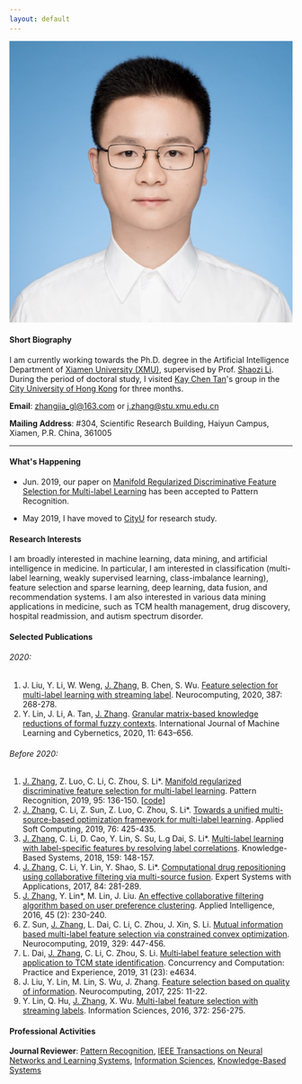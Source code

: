 ```yaml
---
layout: default 
---
```


<img class="profile-picture" src="jiazhang.jpg">

#### Short Biography

I am currently working towards the Ph.D. degree in the Artificial Intelligence Department of [Xiamen University (XMU)](https://www.xmu.edu.cn/), supervised by Prof. [Shaozi Li](http://imt.xmu.edu.cn/szdw.html). During the period of doctoral study, I visited [Kay Chen Tan](http://www.cityu.edu.hk/stfprofile/kaytan.htm)'s group in the [City University of Hong Kong](https://www.cityu.edu.hk/) for three months.

**Email**: [zhangjia_gl@163.com](mailto:zhangjia_gl@163.com) or [j.zhang@stu.xmu.edu.cn](mailto:j.zhang@stu.xmu.edu.cn)

**Mailing Address**: #304, Scientific Research Building, Haiyun Campus, Xiamen, P.R. China, 361005

---

#### What's Happening

* Jun. 2019, our paper on [Manifold Regularized Discriminative Feature Selection for Multi-label Learning](https://www.sciencedirect.com/science/article/pii/S0031320319302341) has been accepted to Pattern Recognition.

* May 2019, I have moved to [CityU](https://www.cityu.edu.hk/) for research study.

#### Research Interests

I am broadly interested in machine learning, data mining, and artificial intelligence in medicine. In particular, I am interested in classification (multi-label learning, weakly supervised learning, class-imbalance learning), feature selection and sparse learning, deep learning, data fusion, and recommendation systems. I am also interested in various data mining applications in medicine, such as TCM health management, drug discovery, hospital readmission, and autism spectrum disorder.

#### Selected Publications

###### 2020:
1. J. Liu, Y. Li, W. Weng, <u>J. Zhang</u>, B. Chen, S. Wu. [Feature selection for multi-label learning with streaming label](https://www.sciencedirect.com/science/article/abs/pii/S0925231220300242). Neurocomputing, 2020, 387: 268-278.
2. Y. Lin, J. Li, A. Tan, <u>J. Zhang</u>. [Granular matrix-based knowledge reductions of formal fuzzy contexts](https://link.springer.com/article/10.1007/s13042-019-01022-4). International Journal of Machine Learning and Cybernetics, 2020, 11: 643–656.


###### Before 2020:
1. <u>J. Zhang</u>, Z. Luo, C. Li, C. Zhou, S. Li\*. [Manifold regularized discriminative feature selection for multi-label learning](https://www.sciencedirect.com/science/article/abs/pii/S0031320319302341). Pattern Recognition, 2019, 95: 136-150. [[code](MDFS-master.zip)]
2. <u>J. Zhang</u>, C. Li, Z. Sun, Z. Luo, C. Zhou, S. Li\*. [Towards a unified multi-source-based optimization framework for multi-label learning](https://www.sciencedirect.com/science/article/abs/pii/S1568494618307051). Applied Soft Computing, 2019, 76: 425-435.
3. <u>J. Zhang</u>, C. Li, D. Cao, Y. Lin, S. Su, L.g Dai, S. Li\*. [Multi-label learning with label-specific features by resolving label correlations](https://www.sciencedirect.com/science/article/abs/pii/S0950705118303472). Knowledge-Based Systems, 2018, 159: 148-157.
4. <u>J. Zhang</u>, C. Li, Y. Lin, Y. Shao, S. Li\*. [Computational drug repositioning using collaborative filtering via multi-source fusion](https://www.sciencedirect.com/science/article/pii/S0957417417303202). Expert Systems with Applications, 2017, 84: 281-289.
5. <u>J. Zhang</u>, Y. Lin\*, M. Lin, J. Liu. [An effective collaborative filtering algorithm based on user preference clustering](https://link.springer.com/article/10.1007/s10489-015-0756-9). Applied Intelligence, 2016, 45 (2): 230-240.
6. Z. Sun, <u>J. Zhang</u>, L. Dai, C. Li, C. Zhou, J. Xin, S. Li. [Mutual information based multi-label feature selection via constrained convex optimization](https://www.sciencedirect.com/science/article/abs/pii/S0925231218312360). Neurocomputing, 2019, 329: 447-456. 
7. L. Dai, <u>J. Zhang</u>, C. Li, C. Zhou, S. Li. [Multi‐label feature selection with application to TCM state identification](https://onlinelibrary.wiley.com/doi/abs/10.1002/cpe.4634). Concurrency and Computation: Practice and Experience, 2019, 31 (23): e4634. 
8. J. Liu, Y. Lin, M. Lin, S. Wu, J. Zhang. [Feature selection based on quality of information](https://www.sciencedirect.com/science/article/abs/pii/S0925231216312991). Neurocomputing, 2017, 225: 11-22. 
9. Y. Lin, Q. Hu, <u>J. Zhang</u>, X. Wu. [Multi-label feature selection with streaming labels](https://www.sciencedirect.com/science/article/pii/S0020025516306120). Information Sciences, 2016, 372: 256-275.

#### Professional Activities

**Journal Reviewer**: [Pattern Recognition](https://www.journals.elsevier.com/pattern-recognition/), [IEEE Transactions on Neural Networks and Learning Systems](https://mc.manuscriptcentral.com/tnnls), [Information Sciences](https://www.journals.elsevier.com/information-sciences), [Knowledge-Based Systems](https://www.journals.elsevier.com/knowledge-based-systems)
